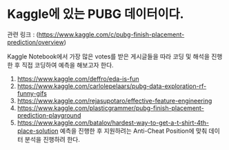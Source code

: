 # Kaggle에 있는 PUBG 데이터이다. 
관련 링크 : (https://www.kaggle.com/c/pubg-finish-placement-prediction/overview)

Kaggle Notebook에서 가장 많은 votes를 받은 게시글들을 따라 코딩 및 해석을 진행한 후 직접 코딩하여 예측을 해보고자 한다.
1. https://www.kaggle.com/deffro/eda-is-fun
2. https://www.kaggle.com/carlolepelaars/pubg-data-exploration-rf-funny-gifs
3. https://www.kaggle.com/rejasupotaro/effective-feature-engineering
4. https://www.kaggle.com/plasticgrammer/pubg-finish-placement-prediction-playground
5. https://www.kaggle.com/batalov/hardest-way-to-get-a-t-shirt-4th-place-solution
예측을 진행한 후 지원하려는 Anti-Cheat Position에 맞춰 데이터 분석을 진행하려 한다. 
